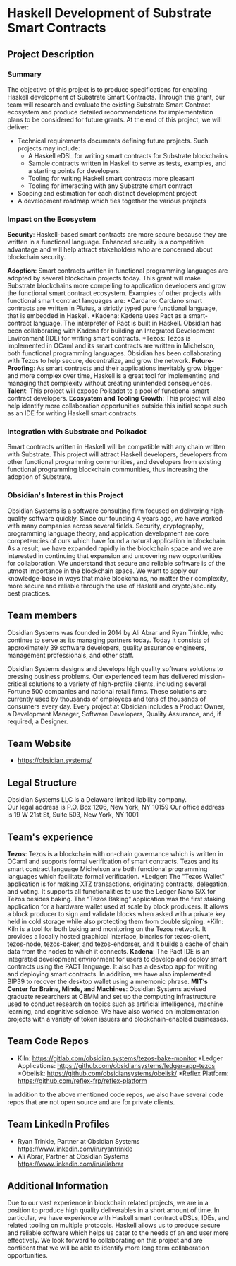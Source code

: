 # Haskell Development of Substrate Smart Contracts

## Project Description

### Summary
The objective of this project is to produce specifications for enabling Haskell development of Substrate Smart Contracts. Through this grant, our team will research and evaluate the existing Substrate Smart Contract ecosystem and produce detailed recommendations for implementation plans to be considered for future grants. At the end of this project, we will deliver:

* Technical requirements documents defining future projects. Such projects may include:
  * A Haskell eDSL for writing smart contracts for Substrate blockchains
  * Sample contracts written in Haskell to serve as tests, examples, and a starting points for developers.
  * Tooling for writing Haskell smart contracts more pleasant
  * Tooling for interacting with any Substrate smart contract
* Scoping and estimation for each distinct development project
* A development roadmap which ties together the various projects

### Impact on the Ecosystem
**Security**: Haskell-based smart contracts are more secure because they are written in a functional language. Enhanced security is a competitive advantage and will help attract stakeholders who are concerned about blockchain security.  

**Adoption**: Smart contracts written in functional programming languages are adopted by several blockchain projects today. This grant will make Substrate blockchains more compelling to application developers and grow the functional smart contract ecosystem. Examples of other projects with functional smart contract languages are:
  *Cardano: Cardano smart contracts are written in Plutus, a strictly typed pure functional language, that is embedded in Haskell.
  *Kadena: Kadena uses Pact as a smart-contract language. The interpreter of Pact is built in Haskell. Obsidian has been collaborating with Kadena for building an Integrated Development Environment (IDE) for writing smart contracts.
  *Tezos: Tezos is implemented in OCaml and its smart contracts are written in Michelson, both functional programming languages. Obsidian has been collaborating with Tezos to help secure, decentralize, and grow the network.
**Future-Proofing**: As smart contracts and their applications inevitably grow bigger and more complex over time, Haskell is a great tool for implementing and managing that complexity without creating unintended consequences.
**Talent**: This project will expose Polkadot to a pool of functional smart contract developers.
**Ecosystem and Tooling Growth**: This project will also help identify more collaboration opportunities outside this initial scope such as an IDE for writing Haskell smart contracts.

### Integration with Substrate and Polkadot
Smart contracts written in Haskell will be compatible with any chain written with Substrate. This project will attract Haskell developers, developers from other functional programming communities, and developers from existing functional programming blockchain communities, thus increasing the adoption of Substrate.

### Obsidian's Interest in this Project
Obsidian Systems is a software consulting firm focused on delivering high-quality software quickly. Since our founding 4 years ago, we have worked with many companies across several fields. Security, cryptography, programming language theory, and application development are core competencies of ours which have found a natural application in blockchain. As a result, we have expanded rapidly in the blockchain space and we are interested in continuing that expansion and uncovering new opportunities for collaboration.
We understand that secure and reliable software is of the utmost importance in the blockchain space. We want to apply our knowledge-base in ways that make blockchains, no matter their complexity, more secure and reliable through the use of Haskell and crypto/security best practices. 


## Team members
Obsidian Systems was founded in 2014 by Ali Abrar and Ryan Trinkle, who continue to serve as its managing partners today. Today it consists of approximately 39 software developers, quality assurance engineers, management professionals, and other staff.

Obsidian Systems designs and develops high quality software solutions to pressing business problems. Our experienced team has delivered mission-critical solutions to a variety of high-profile clients, including several Fortune 500 companies and national retail firms. These solutions are currently used by thousands of employees and tens of thousands of consumers every day. Every project at Obsidian includes a Product Owner, a Development Manager, Software Developers, Quality Assurance, and, if required, a Designer.
	

## Team Website	
* https://obsidian.systems/

## Legal Structure 
Obsidian Systems LLC is a Delaware limited liability company.  
Our legal address is P.O. Box 1206, New York, NY 10159
Our office address is 19 W 21st St, Suite 503, New York, NY 1001

## Team's experience
**Tezos**: Tezos is a blockchain with on-chain governance which is written in OCaml and supports formal verification of smart contracts. Tezos and its smart contract language Michelson are both functional programming languages which facilitate formal verification.
  *Ledger: The "Tezos Wallet" application is for making XTZ transactions, originating contracts, delegation, and voting. It supports all functionalities to use the Ledger Nano S/X for Tezos besides baking. The “Tezos Baking” application was the first staking application for a hardware wallet used at scale by block producers. It allows a block producer to sign and validate blocks when asked with a private key held in cold storage while also protecting them from double signing.
  *Kiln: Kiln is a tool for both baking and monitoring on the Tezos network. It provides a locally hosted graphical interface, binaries for tezos-client, tezos-node, tezos-baker, and tezos-endorser, and it builds a cache of chain data from the nodes to which it connects.
**Kadena**: The Pact IDE is an integrated development environment for users to develop and deploy smart contracts using the PACT language. It also has a desktop app for writing and deploying smart contracts. In addition, we have also implemented BIP39 to recover the desktop wallet using a mnemonic phrase.
**MIT’s Center for Brains, Minds, and Machines**: Obsidian Systems advised graduate researchers at CBMM and set up the computing infrastructure used to conduct research on topics such as artificial intelligence, machine learning, and cognitive science.
We have also worked on implementation projects with a variety of token issuers and blockchain-enabled businesses.


## Team Code Repos
* Kiln: https://gitlab.com/obsidian.systems/tezos-bake-monitor
*Ledger Applications: https://github.com/obsidiansystems/ledger-app-tezos
*Obelisk: https://github.com/obsidiansystems/obelisk/
*Reflex Platform: https://github.com/reflex-frp/reflex-platform

In addition to the above mentioned code repos, we also have several code repos that are not open source and are for private clients. 

## Team LinkedIn Profiles
* Ryan Trinkle, Partner at Obsidian Systems https://www.linkedin.com/in/ryantrinkle
* Ali Abrar, Partner at Obsidian Systems   		https://www.linkedin.com/in/aliabrar

## Additional Information
Due to our vast experience in blockchain related projects, we are in a position to produce high quality deliverables in a short amount of time. In particular, we have experience with Haskell smart contract eDSLs, IDEs, and related tooling on multiple protocols. Haskell allows us to produce secure and reliable software which helps us cater to the needs of an end user more effectively. We look forward to collaborating on this project and are confident that we will be able to identify more long term collaboration opportunities.



